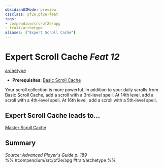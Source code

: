 ```yaml
---
obsidianUIMode: preview
cssclass: pf2e,pf2e-feat
tags:
- compendium/src/pf2e/apg
- trait/archetype
aliases: ["Expert Scroll Cache"]
---
```

# Expert Scroll Cache  *Feat 12*  
[archetype](/rules/traits/archetype.md)  

- **Prerequisites**: [Basic Scroll Cache](/compendium/feats/basic-scroll-cache-apg.md)

Your scroll collection is more powerful. In addition to your daily scrolls from Basic Scroll Cache, add a scroll with a 3rd-level spell. At 14th level, add a scroll with a 4th-level spell. At 16th level, add a scroll with a 5th-level spell.

## Expert Scroll Cache leads to...

[Master Scroll Cache](/compendium/feats/master-scroll-cache-apg.md)

## Summary

*Source: Advanced Player's Guide p. 189*  
%% #compendium/src/pf2e/apg #trait/archetype %%